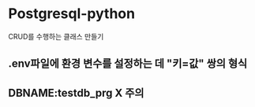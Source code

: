 # Postgresql-python

CRUD를 수행하는 클래스 만들기

## .env파일에 환경 변수를 설정하는 데 "키=값" 쌍의 형식

## DBNAME:testdb_prg X 주의
